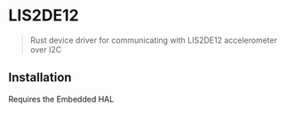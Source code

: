 # LIS2DE12

> Rust device driver for communicating with LIS2DE12 accelerometer over I2C

## Installation

Requires the Embedded HAL